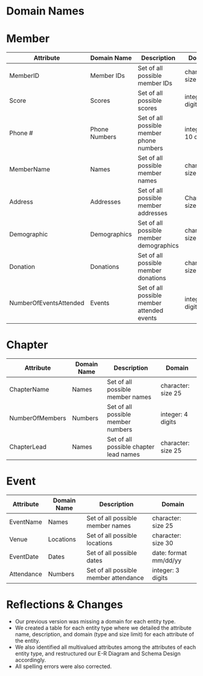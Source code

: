 # Domain Names

# Member
| Attribute       | Domain Name  | Description                                 | Domain                        |
|-----------------|--------------|---------------------------------------------|-------------------------------|
| MemberID        | Member IDs   | Set of all possible member IDs              | character: size 10            |
| Score           | Scores       | Set of all possible scores                  | integer: 3 digits             |
| Phone #         | Phone Numbers| Set of all possible member phone numbers    | integer: 10 digits            |
| MemberName      | Names        | Set of all possible member names            | character: size 25            |
| Address         | Addresses    | Set of all possible member addresses        | Character: size 30            |
| Demographic     | Demographics | Set of all possible member demographics     | character: size 25            |
| Donation        | Donations    | Set of all possible member donations        | character: size 25            |
| NumberOfEventsAttended | Events| Set of all possible member attended events | integer: 3 digits             |

# Chapter
| Attribute       | Domain Name  | Description                               | Domain                        |
|-----------------|--------------|-------------------------------------------|-------------------------------|
| ChapterName      | Names        | Set of all possible member names          | character: size 25            |
| NumberOfMembers | Numbers      | Set of all possible member numbers        | integer: 4 digits             |
| ChapterLead     | Names        | Set of all possible chapter lead names    | character: size 25            |

# Event
| Attribute   | Domain Name | Description                           | Domain                      |
|-------------|-------------|---------------------------------------|-----------------------------|
| EventName   | Names       | Set of all possible member names      | character: size 25          |
| Venue       | Locations   | Set of all possible locations         | character: size 30          |
| EventDate   | Dates       | Set of all possible dates             | date: format mm/dd/yy       |
| Attendance  | Numbers     | Set of all possible member attendance | integer: 3 digits           |


# Reflections & Changes
- Our previous version was missing a domain for each entity type. 
- We created a table for each entity type where we detailed the attribute name, description, and domain (type and size limit) for each attribute of the entity.
- We also identified all multivalued attributes among the attributes of each entity type, and restructured our E-R Diagram and Schema Design accordingly. 
- All spelling errors were also corrected.

